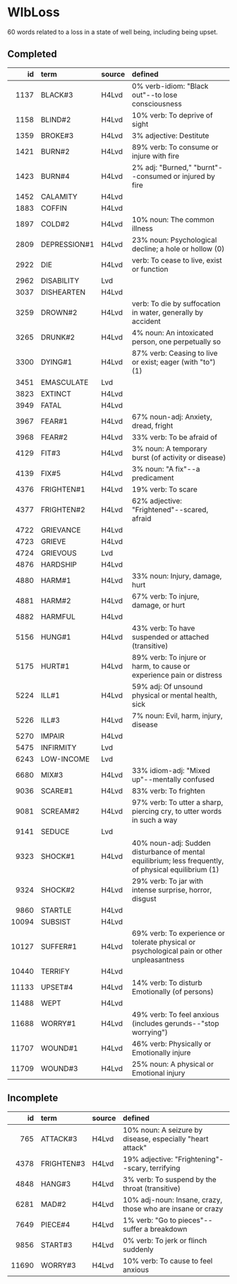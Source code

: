 # WlbLoss

60 words related to a loss in a state of well being, including being upset.

## Completed

|    id | term         | source   | defined                                                                                               |
|------:|:-------------|:---------|:------------------------------------------------------------------------------------------------------|
|  1137 | BLACK#3      | H4Lvd    | 0% verb-idiom: "Black out"--to lose consciousness                                                     |
|  1158 | BLIND#2      | H4Lvd    | 10% verb: To deprive of sight                                                                         |
|  1359 | BROKE#3      | H4Lvd    | 3% adjective: Destitute                                                                               |
|  1421 | BURN#2       | H4Lvd    | 89% verb: To consume or injure with fire                                                              |
|  1423 | BURN#4       | H4Lvd    | 2% adj: "Burned," "burnt"--consumed or injured by fire                                                |
|  1452 | CALAMITY     | H4Lvd    |                                                                                                       |
|  1883 | COFFIN       | H4Lvd    |                                                                                                       |
|  1897 | COLD#2       | H4Lvd    | 10% noun: The common illness                                                                          |
|  2809 | DEPRESSION#1 | H4Lvd    | 23% noun: Psychological decline; a hole or hollow (0)                                                 |
|  2922 | DIE          | H4Lvd    | verb: To cease to live, exist or function                                                             |
|  2962 | DISABILITY   | Lvd      |                                                                                                       |
|  3037 | DISHEARTEN   | H4Lvd    |                                                                                                       |
|  3259 | DROWN#2      | H4Lvd    | verb: To die by suffocation in water, generally by accident                                           |
|  3265 | DRUNK#2      | H4Lvd    | 4% noun: An intoxicated person, one perpetually so                                                    |
|  3300 | DYING#1      | H4Lvd    | 87% verb: Ceasing to live or exist; eager (with "to") (1)                                             |
|  3451 | EMASCULATE   | Lvd      |                                                                                                       |
|  3823 | EXTINCT      | H4Lvd    |                                                                                                       |
|  3949 | FATAL        | H4Lvd    |                                                                                                       |
|  3967 | FEAR#1       | H4Lvd    | 67% noun-adj: Anxiety, dread, fright                                                                  |
|  3968 | FEAR#2       | H4Lvd    | 33% verb: To be afraid of                                                                             |
|  4129 | FIT#3        | H4Lvd    | 3% noun: A temporary burst (of activity or disease)                                                   |
|  4139 | FIX#5        | H4Lvd    | 3% noun: "A fix"--a predicament                                                                       |
|  4376 | FRIGHTEN#1   | H4Lvd    | 19% verb: To scare                                                                                    |
|  4377 | FRIGHTEN#2   | H4Lvd    | 62% adjective: "Frightened"--scared, afraid                                                           |
|  4722 | GRIEVANCE    | H4Lvd    |                                                                                                       |
|  4723 | GRIEVE       | H4Lvd    |                                                                                                       |
|  4724 | GRIEVOUS     | Lvd      |                                                                                                       |
|  4876 | HARDSHIP     | H4Lvd    |                                                                                                       |
|  4880 | HARM#1       | H4Lvd    | 33% noun: Injury, damage, hurt                                                                        |
|  4881 | HARM#2       | H4Lvd    | 67% verb: To injure, damage, or hurt                                                                  |
|  4882 | HARMFUL      | H4Lvd    |                                                                                                       |
|  5156 | HUNG#1       | H4Lvd    | 43% verb: To have suspended or attached (transitive)                                                  |
|  5175 | HURT#1       | H4Lvd    | 89% verb: To injure or harm, to cause or experience pain or distress                                  |
|  5224 | ILL#1        | H4Lvd    | 59% adj: Of unsound physical or mental health, sick                                                   |
|  5226 | ILL#3        | H4Lvd    | 7% noun: Evil, harm, injury, disease                                                                  |
|  5270 | IMPAIR       | H4Lvd    |                                                                                                       |
|  5475 | INFIRMITY    | Lvd      |                                                                                                       |
|  6243 | LOW-INCOME   | Lvd      |                                                                                                       |
|  6680 | MIX#3        | H4Lvd    | 33% idiom-adj: "Mixed up"--mentally confused                                                          |
|  9036 | SCARE#1      | H4Lvd    | 83% verb: To frighten                                                                                 |
|  9081 | SCREAM#2     | H4Lvd    | 97% verb: To utter a sharp, piercing cry, to utter words in such a way                                |
|  9141 | SEDUCE       | Lvd      |                                                                                                       |
|  9323 | SHOCK#1      | H4Lvd    | 40% noun-adj: Sudden disturbance of mental equilibrium; less frequently,  of physical equilibrium (1) |
|  9324 | SHOCK#2      | H4Lvd    | 29% verb: To jar with intense surprise, horror, disgust                                               |
|  9860 | STARTLE      | H4Lvd    |                                                                                                       |
| 10094 | SUBSIST      | H4Lvd    |                                                                                                       |
| 10127 | SUFFER#1     | H4Lvd    | 69% verb: To experience or tolerate physical or psychological pain or  other unpleasantness           |
| 10440 | TERRIFY      | H4Lvd    |                                                                                                       |
| 11133 | UPSET#4      | H4Lvd    | 14% verb: To disturb Emotionally (of persons)                                                         |
| 11488 | WEPT         | H4Lvd    |                                                                                                       |
| 11688 | WORRY#1      | H4Lvd    | 49% verb: To feel anxious (includes gerunds--"stop worrying")                                         |
| 11707 | WOUND#1      | H4Lvd    | 46% verb: Physically or Emotionally injure                                                            |
| 11709 | WOUND#3      | H4Lvd    | 25% noun: A physical or Emotional injury                                                              |

## Incomplete

|    id | term       | source   | defined                                                    |
|------:|:-----------|:---------|:-----------------------------------------------------------|
|   765 | ATTACK#3   | H4Lvd    | 10% noun: A seizure by disease, especially "heart attack"  |
|  4378 | FRIGHTEN#3 | H4Lvd    | 19% adjective: "Frightening"--scary, terrifying            |
|  4848 | HANG#3     | H4Lvd    | 3% verb: To suspend by the throat (transitive)             |
|  6281 | MAD#2      | H4Lvd    | 10% adj-noun: Insane, crazy, those who are insane or crazy |
|  7649 | PIECE#4    | H4Lvd    | 1% verb: "Go to pieces"--suffer a breakdown                |
|  9856 | START#3    | H4Lvd    | 0% verb: To jerk or flinch suddenly                        |
| 11690 | WORRY#3    | H4Lvd    | 10% verb: To cause to feel anxious                         |